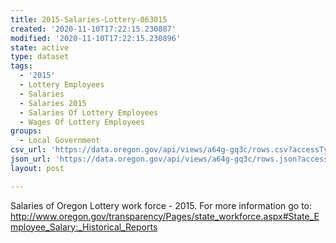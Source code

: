 ```yaml
---
title: 2015-Salaries-Lottery-063015
created: '2020-11-10T17:22:15.230887'
modified: '2020-11-10T17:22:15.230896'
state: active
type: dataset
tags:
  - '2015'
  - Lottery Employees
  - Salaries
  - Salaries 2015
  - Salaries Of Lottery Employees
  - Wages Of Lottery Employees
groups:
  - Local Government
csv_url: 'https://data.oregon.gov/api/views/a64g-gq3c/rows.csv?accessType=DOWNLOAD'
json_url: 'https://data.oregon.gov/api/views/a64g-gq3c/rows.json?accessType=DOWNLOAD'
layout: post

---
```

Salaries of Oregon Lottery work force - 2015. For more information go to: http://www.oregon.gov/transparency/Pages/state_workforce.aspx#State_Employee_Salary:_Historical_Reports
